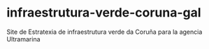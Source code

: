 # infraestrutura-verde-coruna-gal
Site de Estratexia de infraestrutura verde da Coruña para la agencia Ultramarina
